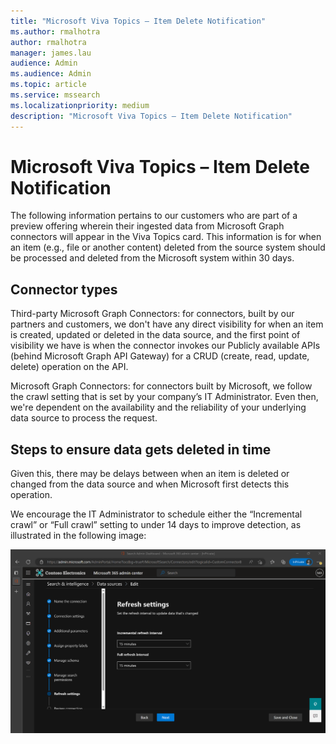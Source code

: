 ```yaml
---
title: "Microsoft Viva Topics – Item Delete Notification"
ms.author: rmalhotra
author: rmalhotra
manager: james.lau
audience: Admin
ms.audience: Admin
ms.topic: article
ms.service: mssearch
ms.localizationpriority: medium
description: "Microsoft Viva Topics – Item Delete Notification"
---
```


# Microsoft Viva Topics – Item Delete Notification

The following information pertains to our customers who are part of a preview offering wherein their ingested data from Microsoft Graph connectors will appear in the Viva Topics card. This information is for when an item (e.g., file or another content) deleted from the source system should be processed and deleted from the Microsoft system within 30 days.

## Connector types

Third-party Microsoft Graph Connectors: for connectors, built by our partners and customers, we don't have any direct visibility for when an item is created, updated or deleted in the data source, and the first point of visibility we have is when the connector invokes our Publicly available APIs (behind Microsoft Graph API Gateway) for a CRUD (create, read, update, delete) operation on the API.

Microsoft Graph Connectors: for connectors built by Microsoft, we follow the crawl setting that is set by your company’s IT Administrator. Even then, we're dependent on the availability and the reliability of your underlying data source to process the request.  

## Steps to ensure data gets deleted in time

Given this, there may be delays between when an item is deleted or changed from the data source and when Microsoft first detects this operation.  

We encourage the IT Administrator to schedule either the “Incremental crawl” or “Full crawl” setting to under 14 days to improve detection, as illustrated in the following image:

![Screenshot that shows recommended refresh settings.](media/refreshsettings.png)
